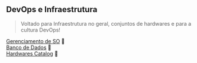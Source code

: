 ## DevOps e Infraestrutura

>Voltado para Infraestrutura no geral, conjuntos de hardwares e para a cultura DevOps!

[Gerenciamento de SO](Manager_Operating-Systems/index-so.md) :trident:</br>
[Banco de Dados](Databases/index-databases.md) :game_die:</br>
[Hardwares Catalog](Hardware_sets/index-hardwares.md) :book:</br>